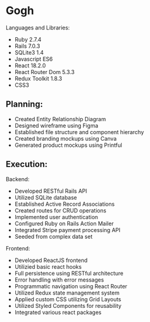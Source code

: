 # Gogh

Languages and Libraries:

* Ruby 2.7.4
* Rails 7.0.3
* SQLite3 1.4
* Javascript ES6
* React 18.2.0
* React Router Dom 5.3.3
* Redux Toolkit 1.8.3
* CSS3

 ## Planning:

* Created Entity Relationship Diagram
* Designed wireframe using Figma
* Established file structure and component hierarchy 
* Created branding mockups using Canva
* Generated product mockups using Printful

 ## Execution:

Backend:

* Developed RESTful Rails API
* Utilized SQLite database
* Established Active Record Associations
* Created routes for CRUD operations
* Implemented user authentication
* Configured Ruby on Rails Action Mailer
* Integrated Stripe payment processing API
* Seeded from complex data set

Frontend:

* Developed ReactJS frontend
* Utilizied basic react hooks
* Full persistence using RESTful architecture
* Error handling with error messages
* Programmatic navigation using React Router
* Utilized Redux state management system
* Applied custom CSS utilizing Grid Layouts
* Utilized Styled Components for reusability
* Integrated various react packages
